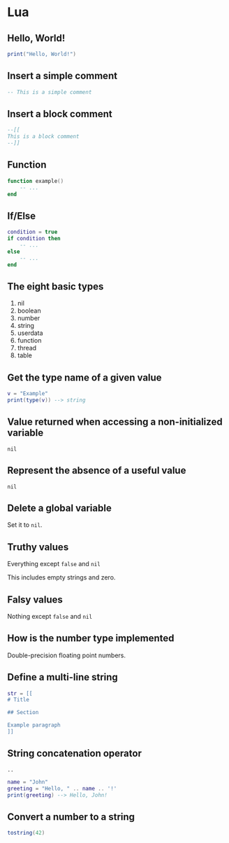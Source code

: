 # Lua

## Hello, World!

```lua
print("Hello, World!")
```

## Insert a simple comment

```lua
-- This is a simple comment
```

## Insert a block comment

```lua
--[[
This is a block comment
--]]
```

## Function

```lua
function example()
    -- ...
end
```

## If/Else

```lua
condition = true
if condition then
    -- ...
else
    -- ...
end
```

## The eight basic types

1. nil
2. boolean
3. number
4. string
5. userdata
6. function
7. thread
8. table

## Get the type name of a given value

```lua
v = "Example"
print(type(v)) --> string
```

## Value returned when accessing a non-initialized variable

`nil`

## Represent the absence of a useful value

`nil`

## Delete a global variable

Set it to `nil`.

## Truthy values

Everything except `false` and `nil`

This includes empty strings and zero.

## Falsy values

Nothing except `false` and `nil`

## How is the number type implemented

Double-precision floating point numbers.

## Define a multi-line string

```lua
str = [[
# Title

## Section

Example paragraph
]]
```

## String concatenation operator

`..`

```lua
name = "John"
greeting = "Hello, " .. name .. '!'
print(greeting) --> Hello, John!
```

## Convert a number to a string

```lua
tostring(42)
```
